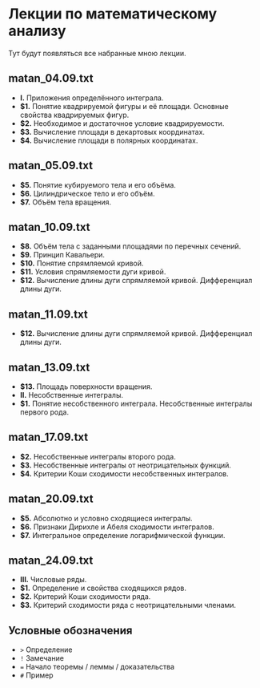 # Лекции по математическому анализу

Тут будут появляться все набранные мною лекции.

## matan\_04.09.txt
* __I.__ Приложения определённого интеграла.
* __$1.__ Понятие квадрируемой фигуры и её площади. Основные свойства квадрируемых фигур.
* __$2.__ Необходимое и достаточное условие квадрируемости.
* __$3.__ Вычисление площади в декартовых координатах.
* __$4.__ Вычисление площади в полярных координатах.

## matan\_05.09.txt
* __$5.__ Понятие кубируемого тела и его объёма.
* __$6.__ Цилиндрическое тело и его объём.
* __$7.__ Объём тела вращения.

## matan\_10.09.txt
* __$8.__ Объём тела с заданными площадями по перечных сечений.
* __$9.__ Принцип Кавальери.
* __$10.__ Понятие спрямляемой кривой.
* __$11.__ Условия спрямляемости дуги кривой.
* __$12.__ Вычисление длины дуги спрямляемой кривой. Дифференциал длины дуги.

## matan\_11.09.txt
* __$12.__ Вычисление длины дуги спрямляемой кривой. Дифференциал длины дуги.

## matan\_13.09.txt
* __$13.__ Площадь поверхности вращения.
* __II.__ Несобственные интегралы.
* __$1.__ Понятие несобственного интеграла. Несобственные интегралы первого рода.

## matan\_17.09.txt
* __$2.__ Несобственные интегралы второго рода.
* __$3.__ Несобственные интегралы от неотрицательных функций.
* __$4.__ Критерии Коши сходимости несобственных интегралов.

## matan\_20.09.txt
* __$5.__ Абсолютно и условно сходящиеся интегралы.
* __$6.__ Признаки Дирихле и Абеля сходимости интегралов.
* __$7.__ Интегральное определение логарифмической функции.

## matan\_24.09.txt
* __III.__ Числовые ряды.
* __$1.__ Определение и свойства сходящихся рядов.
* __$2.__ Критерий Коши сходимости ряда.
* __$3.__ Критерий сходимости ряда с неотрицательными членами.

## Условные обозначения
* `>` Определение
* `!` Замечание
* `=` Начало теоремы / леммы / доказательства
* `#` Пример
